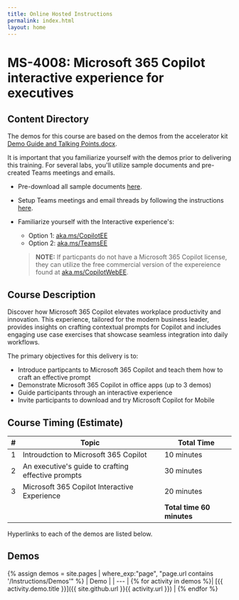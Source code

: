 ```yaml
---
title: Online Hosted Instructions
permalink: index.html
layout: home
---
```


# MS-4008: Microsoft 365 Copilot interactive experience for executives 

## Content Directory

The demos for this course are based on the demos from the accelerator kit [Demo Guide and Talking Points.docx](https://microsoft.seismic.com/Link/Content/DCJC9CXBThjcFGfJjJXMQ2jXqfCG).

It is important that you familiarize yourself with the demos prior to delivering this training. For several labs, you'll utilize sample documents and pre-created Teams meetings and emails.

- Pre-download all sample documents [here](https://github.com/MicrosoftLearning/MS-4008-Microsoft-365-Copilot-Interactive-Experience-for-Executives/tree/master/ResourceFiles).
- Setup Teams meetings and email threads by following the instructions [here](https://microsoft.seismic.com/Link/Content/DCFPQWmT2DMXC8WJjgjP4H44GWXG).
- Familiarize yourself with the Interactive experience's:
    - Option 1: [aka.ms/CopilotEE](aka.ms/CopilotEE)
    - Option 2: [aka.ms/TeamsEE](aka.ms/TeamsEE)

    > **NOTE:** If particpants do not have a Microsoft 365 Copilot license, they can utilize the free commercial version of the expereience found at [aka.ms/CopilotWebEE](aka.ms/CopilotWebEE).

## Course Description

Discover how Microsoft 365 Copilot elevates workplace productivity and innovation. This experience, tailored for the modern business leader, provides insights on crafting contextual prompts for Copilot and includes engaging use case exercises that showcase seamless integration into daily workflows.

The primary objectives for this delivery is to:

- Introduce partipcants to Microsoft 365 Copilot and teach them how to craft an effective prompt
- Demonstrate Microsoft 365 Copilot in office apps (up to 3 demos)
- Guide participants through an interactive experience
- Invite participants to download and try Microsoft Copilot for Mobile

## Course Timing (Estimate) 

| # | Topic                                 | Total Time      |
|---|---------------------------------------|-----------------|
| 1 | Introudction to Microsoft 365 Copilot | 10 minutes    |
| 2 | An executive's guide to crafting effective prompts | 30 minutes      |
| 3 | Microsoft 365 Copilot Interactive Experience  | 20 minutes      |
|   |                                       | **Total time 60 minutes** |


Hyperlinks to each of the demos are listed below.

## Demos

{% assign demos = site.pages | where_exp:"page", "page.url contains '/Instructions/Demos'" %}
| Demo |
| --- |
{% for activity in demos  %}| [{{ activity.demo.title }}]({{ site.github.url }}{{ activity.url }}) |
{% endfor %}
